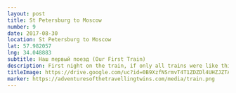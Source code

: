 ```yaml
---
layout: post
title: St Petersburg to Moscow
number: 9
date: 2017-08-30
location: St Petersburg to Moscow
lat: 57.982057
lng: 34.048883
subtitle: Наш первый поезд (Our First Train)
description: First night on the train, if only all trains were like this!
titleImage: https://drive.google.com/uc?id=0B9XzfNSrmvT4T1ZDZDl4UHZJZTA
marker: https://adventuresofthetravellingtwins.com/media/train.png
---
```


